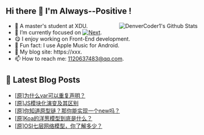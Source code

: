 ## Hi there 👋 I'm Always--Positive !
<div>
  <img alt="DenverCoder1's Github Stats" src="https://denvercoder1-github-readme-stats.vercel.app/api?username=qq1120637483&show_icons=true&count_private=true&theme=react&hide_border=true&hide_title=true&bg_color=1F222E&title_color=F85D7F&icon_color=F8D866" align= "right" />

- 🎒 A master's student at XDU. 
- 🔬 I’m currently focused on [![Next](https://img.shields.io/badge/-Next-brightgreen)](https://). 
- 😋 I enjoy working on Front-End development.
- 🎵 Fun fact: I use Apple Music for Android.
- 📝 My blog site: https://xxx.
- 📫 How to reach me:  1120637483@qq.com.
</div>  


## 📕 Latest Blog Posts

<!-- BLOG-POST-LIST:START -->
- [[原]为什么var可以重复声明？](https://blog.csdn.net/sinat_41696687/article/details/124214921)
- [[原]JS模块化演变及其区别](https://blog.csdn.net/sinat_41696687/article/details/124207713)
- [[原]你知道原型链？那你能实现一个new吗？](https://blog.csdn.net/sinat_41696687/article/details/124186342)
- [[原]Koa的洋葱模型到底是什么？](https://blog.csdn.net/sinat_41696687/article/details/124162747)
- [[原]OSI七层网络模型，你了解多少？](https://blog.csdn.net/sinat_41696687/article/details/124141604)
<!-- BLOG-POST-LIST:END -->









